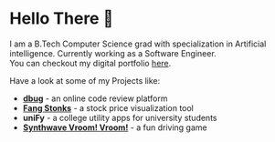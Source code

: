 # Hello There 👋

I am a B.Tech Computer Science grad with specialization in Artificial intelligence. Currently working as a Software Engineer.<br> 
You can checkout my digital portfolio [here](https://aaryamann171.github.io/).<br> 

Have a look at some of my Projects like:

- [**dbug**](https://github.com/Aaryamann171/dbug-django) - an online code review platform
- [**Fang Stonks**](https://github.com/Aaryamann171/fang-stonks) - a stock price visualization tool
- **uniFy** - a college utility apps for university students
- [**Synthwave Vroom! Vroom!**](https://github.com/Aaryamann171/Synthwave-Vroom-Vroom) - a fun driving game
